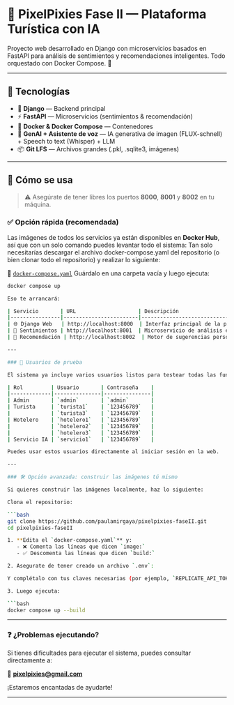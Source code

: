 
# 🌌 PixelPixies Fase II — Plataforma Turística con IA

Proyecto web desarrollado en Django con microservicios basados en FastAPI para análisis de sentimientos y recomendaciones inteligentes. Todo orquestado con Docker Compose. 🚀

---

## 🧩 Tecnologías

- 🐍 **Django** — Backend principal
- ⚡ **FastAPI** — Microservicios (sentimientos & recomendación)
- 🐳 **Docker & Docker Compose** — Contenedores
- 🧠 **GenAI + Asistente de voz** — IA generativa de imagen (FLUX-schnell) + Speech to text (Whisper) + LLM 
- 📦 **Git LFS** — Archivos grandes (.pkl, .sqlite3, imágenes)

---

## 🧪 Cómo se usa

> ⚠️ Asegúrate de tener libres los puertos **8000**, **8001** y **8002** en tu máquina.

### ✅ Opción rápida (recomendada)

Las imágenes de todos los servicios ya están disponibles en **Docker Hub**, así que con un solo comando puedes levantar todo el sistema:
Tan solo necesitarías descargar el archivo docker-compose.yaml del repositorio (o bien clonar todo el repositorio) y realizar lo siguiente:

🔗 [`docker-compose.yaml`](https://raw.githubusercontent.com/paulamiragaya/pixelpixies-faseII/refs/heads/main/docker-compose.yaml)
Guárdalo en una carpeta vacía y luego ejecuta:

```bash
docker compose up

Eso te arrancará:

| Servicio       | URL                    | Descripción                          |
|----------------|------------------------|--------------------------------------|
| 🌐 Django Web   | http://localhost:8000  | Interfaz principal de la plataforma |
| 🧠 Sentimientos | http://localhost:8001  | Microservicio de análisis emocional |
| 🏨 Recomendación | http://localhost:8002  | Motor de sugerencias personalizadas |

---

### 👤 Usuarios de prueba

El sistema ya incluye varios usuarios listos para testear todas las funcionalidades:

| Rol         | Usuario       | Contraseña    |
|-------------|---------------|---------------|
| Admin       | `admin`       | `admin`       |
| Turista     | `turista1`    | `123456789`   |
|             | `turista3`    | `123456789`   |
| Hotelero    | `hotelero1`   | `123456789`   |
|             | `hotelero2`   | `123456789`   |
|             | `hotelero3`   | `123456789`   |
| Servicio IA | `servicio1`   | `123456789`   |

Puedes usar estos usuarios directamente al iniciar sesión en la web.

---

### 🛠️ Opción avanzada: construir las imágenes tú mismo

Si quieres construir las imágenes localmente, haz lo siguiente:

Clona el repositorio:

```bash
git clone https://github.com/paulamirgaya/pixelpixies-faseII.git
cd pixelpixies-faseII

1. **Edita el `docker-compose.yaml`** y:
   - ❌ Comenta las líneas que dicen `image:`
   - ✅ Descomenta las líneas que dicen `build:`

2. Asegurate de tener creado un archivo `.env`:

Y complétalo con tus claves necesarias (por ejemplo, `REPLICATE_API_TOKEN`, utilizada porque IA generativa de imagen consume demasiada memoria RAM de GPU).

3. Luego ejecuta:

```bash
docker compose up --build
```
---

### ❓ ¿Problemas ejecutando?

Si tienes dificultades para ejecutar el sistema, puedes consultar directamente a:

📩 **pixelpixies@gmail.com**

¡Estaremos encantadas de ayudarte!

---
